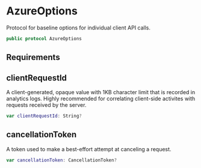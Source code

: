 # AzureOptions

Protocol for baseline options for individual client API calls.

``` swift
public protocol AzureOptions
```

## Requirements

## clientRequestId

A client-generated, opaque value with 1KB character limit that is recorded in analytics logs.
Highly recommended for correlating client-side activites with requests received by the server.

``` swift
var clientRequestId:​ String?
```

## cancellationToken

A token used to make a best-effort attempt at canceling a request.

``` swift
var cancellationToken:​ CancellationToken?
```
